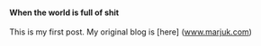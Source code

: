 #### When the world is full of shit 
This is my first post. My original blog is [here] (www.marjuk.com)
